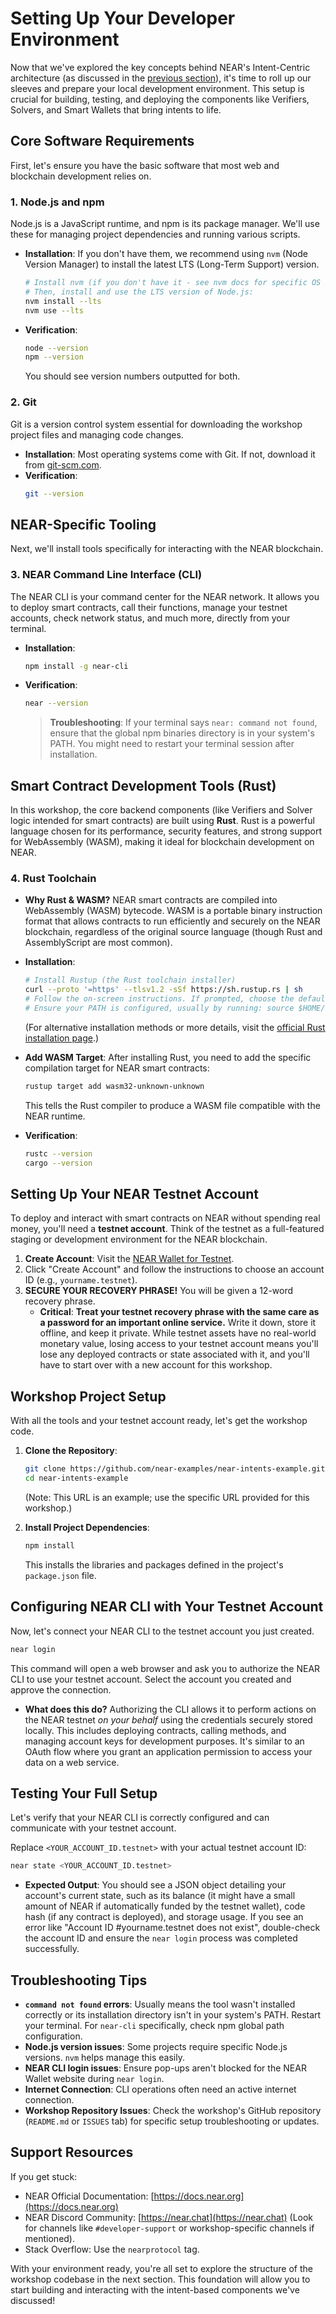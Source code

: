 # Setting Up Your Developer Environment

Now that we've explored the key concepts behind NEAR's Intent-Centric architecture (as discussed in the [previous section](mdc:./02-overview.md)), it's time to roll up our sleeves and prepare your local development environment. This setup is crucial for building, testing, and deploying the components like Verifiers, Solvers, and Smart Wallets that bring intents to life.

## Core Software Requirements

First, let's ensure you have the basic software that most web and blockchain development relies on.

### 1. Node.js and npm

Node.js is a JavaScript runtime, and npm is its package manager. We'll use these for managing project dependencies and running various scripts.

- **Installation**: If you don't have them, we recommend using `nvm` (Node Version Manager) to install the latest LTS (Long-Term Support) version.
  ```bash
  # Install nvm (if you don't have it - see nvm docs for specific OS instructions)
  # Then, install and use the LTS version of Node.js:
  nvm install --lts
  nvm use --lts
  ```
- **Verification**:
  ```bash
  node --version
  npm --version
  ```
  You should see version numbers outputted for both.

### 2. Git

Git is a version control system essential for downloading the workshop project files and managing code changes.

- **Installation**: Most operating systems come with Git. If not, download it from [git-scm.com](https://git-scm.com/downloads).
- **Verification**:
  ```bash
  git --version
  ```

## NEAR-Specific Tooling

Next, we'll install tools specifically for interacting with the NEAR blockchain.

### 3. NEAR Command Line Interface (CLI)

The NEAR CLI is your command center for the NEAR network. It allows you to deploy smart contracts, call their functions, manage your testnet accounts, check network status, and much more, directly from your terminal.

- **Installation**:
  ```bash
  npm install -g near-cli
  ```
- **Verification**:
  ```bash
  near --version
  ```
  > **Troubleshooting**: If your terminal says `near: command not found`, ensure that the global npm binaries directory is in your system's PATH. You might need to restart your terminal session after installation.

## Smart Contract Development Tools (Rust)

In this workshop, the core backend components (like Verifiers and Solver logic intended for smart contracts) are built using **Rust**. Rust is a powerful language chosen for its performance, security features, and strong support for WebAssembly (WASM), making it ideal for blockchain development on NEAR.

### 4. Rust Toolchain

- **Why Rust & WASM?** NEAR smart contracts are compiled into WebAssembly (WASM) bytecode. WASM is a portable binary instruction format that allows contracts to run efficiently and securely on the NEAR blockchain, regardless of the original source language (though Rust and AssemblyScript are most common).
- **Installation**:

  ```bash
  # Install Rustup (the Rust toolchain installer)
  curl --proto '=https' --tlsv1.2 -sSf https://sh.rustup.rs | sh
  # Follow the on-screen instructions. If prompted, choose the default installation.
  # Ensure your PATH is configured, usually by running: source $HOME/.cargo/env (or restarting your terminal)
  ```

  (For alternative installation methods or more details, visit the [official Rust installation page](https://www.rust-lang.org/tools/install).)

- **Add WASM Target**: After installing Rust, you need to add the specific compilation target for NEAR smart contracts:
  ```bash
  rustup target add wasm32-unknown-unknown
  ```
  This tells the Rust compiler to produce a WASM file compatible with the NEAR runtime.
- **Verification**:
  ```bash
  rustc --version
  cargo --version
  ```

## Setting Up Your NEAR Testnet Account

To deploy and interact with smart contracts on NEAR without spending real money, you'll need a **testnet account**. Think of the testnet as a full-featured staging or development environment for the NEAR blockchain.

1.  **Create Account**: Visit the [NEAR Wallet for Testnet](https://wallet.testnet.near.org).
2.  Click "Create Account" and follow the instructions to choose an account ID (e.g., `yourname.testnet`).
3.  **SECURE YOUR RECOVERY PHRASE!** You will be given a 12-word recovery phrase.
    - **Critical**: **Treat your testnet recovery phrase with the same care as a password for an important online service.** Write it down, store it offline, and keep it private. While testnet assets have no real-world monetary value, losing access to your testnet account means you'll lose any deployed contracts or state associated with it, and you'll have to start over with a new account for this workshop.

## Workshop Project Setup

With all the tools and your testnet account ready, let's get the workshop code.

1.  **Clone the Repository**:

    ```bash
    git clone https://github.com/near-examples/near-intents-example.git
    cd near-intents-example
    ```

    (Note: This URL is an example; use the specific URL provided for this workshop.)

2.  **Install Project Dependencies**:
    ```bash
    npm install
    ```
    This installs the libraries and packages defined in the project's `package.json` file.

## Configuring NEAR CLI with Your Testnet Account

Now, let's connect your NEAR CLI to the testnet account you just created.

```bash
near login
```

This command will open a web browser and ask you to authorize the NEAR CLI to use your testnet account. Select the account you created and approve the connection.

- **What does this do?** Authorizing the CLI allows it to perform actions on the NEAR testnet _on your behalf_ using the credentials securely stored locally. This includes deploying contracts, calling methods, and managing account keys for development purposes. It's similar to an OAuth flow where you grant an application permission to access your data on a web service.

## Testing Your Full Setup

Let's verify that your NEAR CLI is correctly configured and can communicate with your testnet account.

Replace `<YOUR_ACCOUNT_ID.testnet>` with your actual testnet account ID:

```bash
near state <YOUR_ACCOUNT_ID.testnet>
```

- **Expected Output**: You should see a JSON object detailing your account's current state, such as its balance (it might have a small amount of NEAR if automatically funded by the testnet wallet), code hash (if any contract is deployed), and storage usage. If you see an error like "Account ID #yourname.testnet does not exist", double-check the account ID and ensure the `near login` process was completed successfully.

## Troubleshooting Tips

- **`command not found` errors**: Usually means the tool wasn't installed correctly or its installation directory isn't in your system's PATH. Restart your terminal. For `near-cli` specifically, check npm global path configuration.
- **Node.js version issues**: Some projects require specific Node.js versions. `nvm` helps manage this easily.
- **NEAR CLI login issues**: Ensure pop-ups aren't blocked for the NEAR Wallet website during `near login`.
- **Internet Connection**: CLI operations often need an active internet connection.
- **Workshop Repository Issues**: Check the workshop's GitHub repository (`README.md` or `ISSUES` tab) for specific setup troubleshooting or updates.

## Support Resources

If you get stuck:

- NEAR Official Documentation: [https://docs.near.org](https://docs.near.org)
- NEAR Discord Community: [https://near.chat](https://near.chat) (Look for channels like `#developer-support` or workshop-specific channels if mentioned).
- Stack Overflow: Use the `nearprotocol` tag.

With your environment ready, you're all set to explore the structure of the workshop codebase in the next section. This foundation will allow you to start building and interacting with the intent-based components we've discussed!
